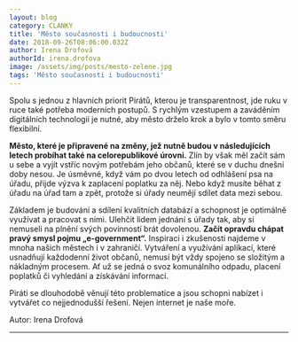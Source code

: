 ```yaml
---
layout: blog
category: CLANKY
title: 'Město současnosti i budoucnosti'
date: 2018-09-26T08:06:00.032Z
author: Irena Drofová
authorId: irena.drofova
image: /assets/img/posts/mesto-zelene.jpg   
tags: 'Město současnosti i budoucnosti'
---
```


Spolu s jednou z hlavních priorit Pirátů, kterou je transparentnost, jde ruku v ruce také potřeba moderních postupů. 
S rychlým vzestupem a zaváděním digitálních technologií je nutné, aby město drželo krok a bylo v tomto směru flexibilní. 

**Město, které je připravené na změny, jež nutně budou v následujících letech probíhat také na celorepublikové úrovni.**
Zlín by však měl začít sám u sebe a vyjít vstříc novým potřebám jeho občanů, které se v duchu dnešní doby nesou. Je úsměvné, 
když vám po dvou letech od odhlášení psa na úřadu, přijde výzva k zaplacení poplatku za něj. Nebo když musíte běhat z úřadu na úřad tam a zpět, protože si úřady neumějí sdílet data mezi sebou. 

Základem je budování a sdílení kvalitních databází a schopnost je optimálně využívat a pracovat s nimi. Ulehčit lidem jednání s úřady tak, aby si nemuseli na plnění svých povinností brát dovolenou. **Začít opravdu chápat pravý smysl pojmu „e-government“.** Inspiraci i zkušenosti najdeme v mnoha našich městech i v zahraničí. Vytváření a využívání aplikací, které usnadňují každodenní život občanů, nemusí být vždy spojeno se složitým a nákladným procesem. Ať už se jedná o svoz komunálního odpadu, placení poplatků či vyhledání a získávání informací.

Piráti se dlouhodobě věnují této problematice a jsou schopni nabízet i vytvářet co nejjednodušší řešení. Nejen internet je naše moře.

Autor: Irena Drofová



- - -
